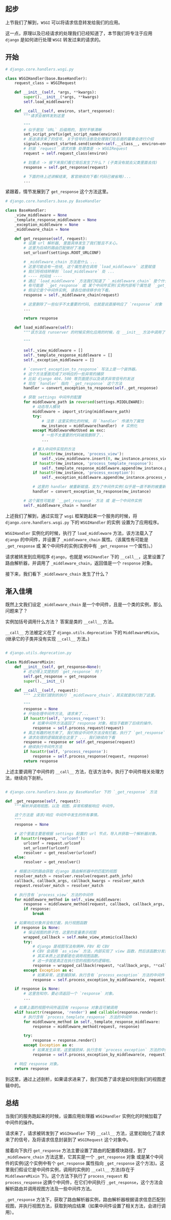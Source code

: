 ## 起步

上节我们了解到，`WSGI` 可以将请求信息转发给我们的应用。

这一点，原理以及已经请求的处理我们已经知道了，本节我们将专注于应用 `django` 是如何进行处理 `WSGI` 转发过来的请求的。

## 开始

```python
# django.core.handlers.wsgi.py

class WSGIHandler(base.BaseHandler):
    request_class = WSGIRequest

    def __init__(self, *args, **kwargs):
        super().__init__(*args, **kwargs)
        self.load_middleware()

    def __call__(self, environ, start_response):
        """请求会被转发到这里

        """
        # 似乎是加 `URL` 后缀用的, 暂时不够清晰
        set_script_prefix(get_script_name(environ))
        # 发送请求来了的信号, 关于信号的注册及处理我们在后面的篇章会进行介绍
        signals.request_started.send(sender=self.__class__, environ=environ)
        # 封装 `request` 请求对象 处理类是 -> WSGIRequest
        request = self.request_class(environ)

        # 划重点 -> 接下来我们看它背后发生了什么？ (子类没有就去父类里面去找)
        response = self.get_response(request)

        # 下面的待上述讲解结束, 客官继续向下看(代码已被省略)...
        ...
```

紧跟着，情节发展到了 `get_response` 这个方法这里。

```python
# django.core.handlers.base.py BaseHandler

class BaseHandler:
    _view_middleware = None
    _template_response_middleware = None
    _exception_middleware = None
    _middleware_chain = None

    def get_response(self, request):
        # 设置 url 解析器, 里面具体发生了我们暂且不关心。
        # 这里为后续的路由匹配做好了准备
        set_urlconf(settings.ROOT_URLCONF)

        # _middleware_chain 方法是什么 ...
        # 这里可能会有一些绕, 这个属性是在调用 `load_middleware` 这里赋值
        # 我们将视线转移到 `load_middleware` 处 ...
        # ---- 时间线 ----
        # 通过 `load_middleware` 方法我们知道了 `_middleware_chain` 是个什么东西。
        # 有可能是 `_get_response` 或 某个中间件实例(实例内部有个属性是 `_get_response` )
        # 假设它是个中间件实例, 请各位继续移步向下看。
        response = self._middleware_chain(request)

        # 这里删除了一些似乎不太重要的代码, 也就是说直接响应了 `response` 对象
        ...

        return response

    def load_middleware(self):
        """该方法在 runserver 的时候实例化应用的时候，在 __init__ 方法中调用了该方法

        """

        self._view_middleware = []
        self._template_response_middleware = []
        self._exception_middleware = []

        # `convert_exception_to_response` 写法上是一个装饰器。
        # 这个方法里面完成了对响应的一些异常的捕获
        # 比如 django 404、500 等页面提示以及请求异常信号的发送
        # 现在 `handler` 指向 `_get_response` 这个方法
        handler = convert_exception_to_response(self._get_response)

        # 获取 settings 中间件的配置
        for middleware_path in reversed(settings.MIDDLEWARE):
            # 动态导入模块
            middleware = import_string(middleware_path)
            try:
                # 注意：这里实例化的时候, 将 `handler` 传递为了属性
                mw_instance = middleware(handler)  # 实例化
            except MiddlewareNotUsed as exc:
                # 一些不太重要的代码被我删除了..
                ...

            # 塞入中间件实现的方法
            if hasattr(mw_instance, 'process_view'):
                self._view_middleware.insert(0, mw_instance.process_view)
            if hasattr(mw_instance, 'process_template_response'):
                self._template_response_middleware.append(mw_instance.process_template_response)
            if hasattr(mw_instance, 'process_exception'):
                self._exception_middleware.append(mw_instance.process_exception)

            # 这里的 handler 被重新赋值，变为了中间件实例(似乎是一直不断的被重新赋值)
            handler = convert_exception_to_response(mw_instance)

        # 这个属性可能是 `__get_response` 方法 或 是一个中间件实例
        self._middleware_chain = handler
```

上述我们了解到，通过实现了 `wsgi` 框架跑起来一个服务的时候，将 `django.core.handlers.wsgi.py` 下的 `WSGIHandler` 的实例 设置为了应用程序。

`WSGIHandler` 实例化的时候，执行了 `load_middleware` 方法，该方法载入了 `django` 的中间件，并设置了 `_middleware_chain` 属性。（该属性有可能是 `_get_response` 或 某个中间件的实例(实例中有 `_get_response` 一个属性)。）

请求被转发到应用程序 `django`，也就是 `WSGIHandler` 下的 `__call__`，这里设置了路由解析器，并调用了 `_middleware_chain`，返回值是一个 `response` 对象。

接下来，我们看下 `_middleware_chain` 发生了什么？

## 渐入佳境

既然上文我们设定 `_middleware_chain` 是一个中间件，且是一个类的实例，那么问题来了？

实例加括号调用什么方法？ 答案是类的 `__call__` 方法。

`__call__` 方法被定义在了 `django.utils.deprecation` 下的 `MiddlewareMixin`。(继承它的子类并没有实现 `__call__` 方法。)

```python

# django.utils.deprecation.py

class MiddlewareMixin:
    def __init__(self, get_response=None):
        # 还记得上文提到的 `get_response` 吗？
        self.get_response = get_response
        super().__init__()

    def __call__(self, request):
        """ 上文我们提到的执行 `_middleware_chain`，其实就是执行到了这里。  

        """
        response = None
        # 开始处理中间件方法, 请求来了...
        if hasattr(self, 'process_request'):
            # 如果中间件方法返回了 response 对象，相当于截断了后续的操作。
            response = self.process_request(request)
        # 真正有趣的地方来了, 我们假设中间件方法没有拦截，执行了 `get_response` 方法。
        # 请求处理的逻辑就是在这里了 ... 我们继续向下看
        response = response or self.get_response(request)
        # 继续执行中间件方法
        if hasattr(self, 'process_response'):
            response = self.process_response(request, response)
        return response
```

上述主要调用了中间件的 `__call__` 方法，在该方法中，执行了中间件相关处理方法，继续向下剖析。

```python

# django.core.handlers.base.py BaseHandler 下的 `_get_response` 方法

def _get_response(self, request):
    """解析并调用视图，以及 视图、异常和模板响应 中间件。

    这个方法是 请求/响应 中间件中发生的所有事情。
    """
    response = None

    # 这个里面主要是根据 settings 配置的 url 节点，导入并获取一个解析器对象。
    if hasattr(request, 'urlconf'):
        urlconf = request.urlconf
        set_urlconf(urlconf)
        resolver = get_resolver(urlconf)
    else:
        resolver = get_resolver()

    # 根据访问的路由获取 django 路由解析器中的匹配的视图
    resolver_match = resolver.resolve(request.path_info)
    callback, callback_args, callback_kwargs = resolver_match
    request.resolver_match = resolver_match

    # 执行含有 `process_view` 方法的中间件
    for middleware_method in self._view_middleware:
        response = middleware_method(request, callback, callback_args, callback_kwargs)
        if response:
            break

    # 如果响应对象并没有拦截，执行视图函数
    if response is None:
        # 保证视图的原子性，这里的变量表示视图
        wrapped_callback = self.make_view_atomic(callback)
        try:
            # django 是视图写法有俩种，FBV 和 CBV
            # CBV 会调用 `as_view` 方法，内部实现了 view 函数，然后该函数分发到了类的 `dispatch` 方法，通过反射映射到具体的方法。
            # 其实本质上这里都是在调用视图函数。
            # 这一步就是真正在执行您的视图内的逻辑啦。
            response = wrapped_callback(request, *callback_args, **callback_kwargs)
        except Exception as e:
            # 如果异常，这里捕获掉，执行含有 `process_exception` 方法的中间件
            response = self.process_exception_by_middleware(e, request)

    if response is None:
        # 这里告知你，要必须返回一个 `response` 对象。
        ...

    # 如果上面的视图中间件返回有 response 对象且可被调用
    elif hasattr(response, 'render') and callable(response.render):
        # 执行含有 `process_template_response` 方法的中间件
        for middleware_method in self._template_response_middleware:
            response = middleware_method(request, response)

        try:
            response = response.render()
        except Exception as e:
            # 如果发生异常，这里捕获掉，执行含有 `process_exception` 方法的中间件
            response = self.process_exception_by_middleware(e, request)

    # 响应 response 对象。
    return response

```

到这里，通过上述剖析，如果请求进来了，我们知悉了请求是如何到我们的视图逻辑中的。

## 总结

当我们的服务跑起来的时候，设置应用处理器 `WSGIHandler` 实例化的时候加载了中间件的操作。

请求来了，请求被转发到了 `WSGIHandler` 下的 `__call__` 方法，这里初始化了请求来了的信号，及将请求信息封装到了 `WSGIRequest` 这个对象中。

接着向下执行 `get_response` 方法主要设置了路由的配置模块路径，到了 `_middleware_chain` 方法这里，它其实是一个 `_get_response` 对象 或是某个中间件的实例(这个实例中有个 `get_response` 属性指向 `_get_response` 这个方法)。这里我们假设它是中间件实例，调用的实例的 `__call__` 方法(存在于 `MiddlewareMixin` 下)。这个方法下执行了 `process_request` 和 `process_response` 这俩个中间件，在它们中间执行 `_get_response`，这个方法会解析路由并调用视图方法及一些中间件方法。

`_get_response` 方法下，获取了路由解析器实例，路由解析器根据请求信息匹配到视图，并执行视图方法，获取到响应结果（如果中间件设置了相关方法，会进行调用）。
